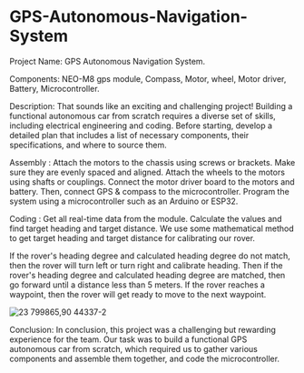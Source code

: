 # GPS-Autonomous-Navigation-System


Project Name: GPS Autonomous Navigation System.

Components: 
NEO-M8 gps module, Compass, Motor, wheel, Motor driver, Battery, Microcontroller.


Description: 
That sounds like an exciting and challenging project! Building a functional autonomous car from scratch requires a diverse set of skills,                  including electrical engineering and coding. Before starting, develop a detailed plan that includes a list of necessary components, their                  specifications, and where to source them. 



Assembly :
Attach the motors to the chassis using screws or brackets. Make sure they are evenly spaced and aligned. Attach the wheels to the motors using              shafts or couplings. Connect the motor driver board to the motors and battery. Then, connect GPS & compass to the microcontroller. Program the              system using a microcontroller such as an Arduino or ESP32. 


Coding : 
Get all real-time data from the module. Calculate the values and find target heading and target distance. We use some mathematical method to get            target heading and target distance for calibrating our rover. 

If the rover's heading degree and calculated heading degree do not match, then the rover will turn left or turn right and calibrate heading. Then if the rover's heading degree and calculated heading degree are matched, then go forward until a distance less than 5 meters.
If the rover reaches a waypoint, then the rover will get ready to move to the next waypoint. 


![23 799865,90 44337-2](https://user-images.githubusercontent.com/42220653/227797416-dd9ae150-adac-4698-806a-958d70408cdb.png)


Conclusion: 
In conclusion, this project was a challenging but rewarding experience for the team. Our task was to build a functional GPS autonomous car from scratch, which required us to gather various components and assemble them together, and code the microcontroller.

